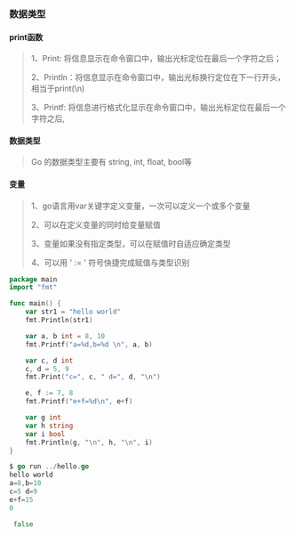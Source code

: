 ### 数据类型





#### print函数

> 1、Print: 将信息显示在命令窗口中，输出光标定位在最后一个字符之后；
>
> 2、Println：将信息显示在命令窗口中，输出光标换行定位在下一行开头，相当于print(\n)
>
> 3、Printf: 将信息进行格式化显示在命令窗口中，输出光标定位在最后一个字符之后,



#### 数据类型

> Go 的数据类型主要有 string, int, float, bool等



#### 变量

> 1、go语言用var关键字定义变量，一次可以定义一个或多个变量
>
> 2、可以在定义变量的同时给变量赋值
>
> 3、变量如果没有指定类型，可以在赋值时自适应确定类型
>
> 4、可以用 ' := ' 符号快捷完成赋值与类型识别

```go
package main
import "fmt"

func main() {
	var str1 = "hello world"
	fmt.Println(str1)

	var a, b int = 8, 10
	fmt.Printf("a=%d,b=%d \n", a, b)

	var c, d int
	c, d = 5, 9
	fmt.Print("c=", c, " d=", d, "\n")

	e, f := 7, 8
	fmt.Printf("e+f=%d\n", e+f)

	var g int
	var h string
	var i bool
	fmt.Println(g, "\n", h, "\n", i)
}
```



```go
$ go run ../hello.go
hello world
a=8,b=10
c=5 d=9
e+f=15
0

 false
```



